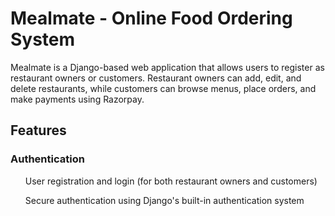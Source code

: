 <h1>Mealmate - Online Food Ordering System</h1>
Mealmate is a Django-based web application that allows users to register as restaurant owners or customers. Restaurant owners can add, edit, and delete restaurants, while customers can browse menus, place orders, and make payments using Razorpay.
<h2>Features</h2>
<h3>Authentication</h3>
<ul>User registration and login (for both restaurant owners and customers)</ul>
<ul>Secure authentication using Django's built-in authentication system</ul>
